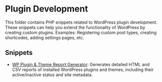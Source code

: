 # Plugin Development

This folder contains PHP snippets related to WordPress plugin development. These snippets can help you extend the functionality of WordPress by creating custom plugins.
Examples: Registering custom post types, creating shortcodes, adding settings pages, etc.

## Snippets

- [WP Plugin & Theme Report Generator](wp-plugin-theme-report-generator.php): Generates detailed HTML and CSV reports of installed WordPress plugins and themes, including their active/inactive status and site metadata.
